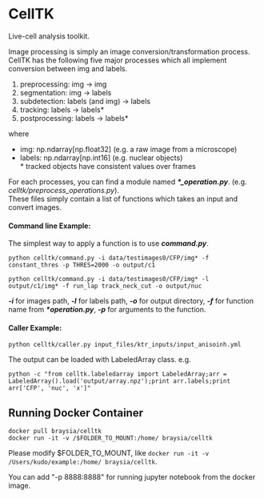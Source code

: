 # CellTK

Live-cell analysis toolkit.

Image processing is simply an image conversion/transformation process.  
CellTK has the following five major processes which all implement conversion between img and labels.

1. preprocessing:   img -> img
2. segmentation:   img -> labels
3. subdetection: labels (and img) -> labels
4. tracking: labels -> labels*
5. postprocessing: labels -> labels*

where  
- img: np.ndarray[np.float32] (e.g. a raw image from a microscope)
- labels: np.ndarray[np.int16] (e.g. nuclear objects)  
\* tracked objects have consistent values over frames

For each processes, you can find a module named ___\*\_operation.py___. (e.g. _celltk/preprocess_operations.py_).  
These files simply contain a list of functions which takes an input and convert images.

#### Command line Example:
The simplest way to apply a function is to use ___command.py___.

```
python celltk/command.py -i data/testimages0/CFP/img* -f constant_thres -p THRES=2000 -o output/c1

python celltk/command.py -i data/testimages0/CFP/img* -l output/c1/img* -f run_lap track_neck_cut -o output/nuc
```

___-i___ for images path, ___-l___ for labels path, ___-o___ for output directory, ___-f___ for function name from ___*operation.py___, ___-p___ for arguments to the function.


#### Caller Example:
```
python celltk/caller.py input_files/ktr_inputs/input_anisoinh.yml
```
The output can be loaded with LabeledArray class. e.g.
```
python -c "from celltk.labeledarray import LabeledArray;arr = LabeledArray().load('output/array.npz');print arr.labels;print arr['CFP', 'nuc', 'x']"
```

## Running Docker Container
```
docker pull braysia/celltk
docker run -it -v /$FOLDER_TO_MOUNT:/home/ braysia/celltk
```
Please modify $FOLDER_TO_MOUNT, like `docker run -it -v /Users/kudo/example:/home/ braysia/celltk`.

You can add "-p 8888:8888" for running jupyter notebook from the docker image.



